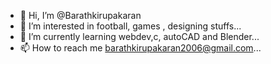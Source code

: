 - 👋 Hi, I’m @Barathkirupakaran
- 👀 I’m interested in football, games , designing stuffs...
- 🌱 I’m currently learning webdev,c, autoCAD and Blender...
- 📫 How to reach me barathkirupakaran2006@gmail.com...


<!---
Barathkirupakaran/Barathkirupakaran is a ✨ special ✨ repository because its `README.md` (this file) appears on your GitHub profile.
You can click the Preview link to take a look at your changes.
--->
